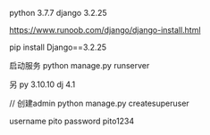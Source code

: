 python 3.7.7
django 3.2.25

https://www.runoob.com/django/django-install.html

pip install Django==3.2.25

启动服务
python manage.py runserver



另
py 3.10.10
dj 4.1


// 创建admin
python manage.py createsuperuser

username  pito
password  pito1234